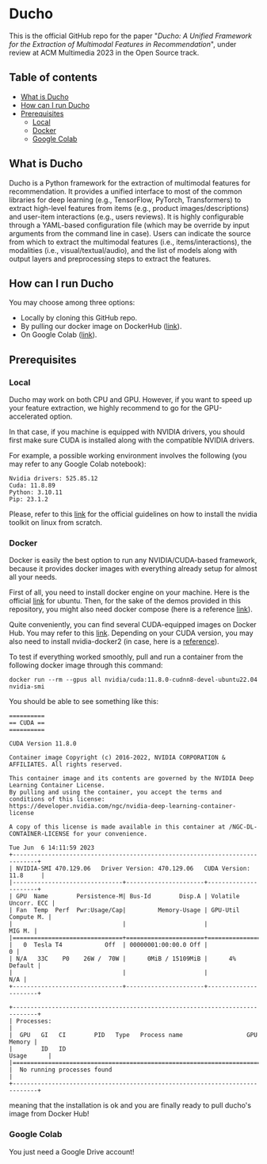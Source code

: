 # Ducho

This is the official GitHub repo for the paper "_Ducho: A Unified Framework for the Extraction of Multimodal
Features in Recommendation_", under review at ACM Multimedia 2023 in the Open Source track.

## Table of contents

- [What is Ducho](#what-is-ducho)
- [How can I run Ducho](#how-can-i-run-ducho)
- [Prerequisites](#prerequisites)
  - [Local](#local)
  - [Docker](#docker)
  - [Google Colab](#google-colab)

## What is Ducho

Ducho is a Python framework for the extraction of multimodal features for recommendation. It provides a unified interface to most of the common libraries for deep learning (e.g., TensorFlow, PyTorch, Transformers) to extract high-level features from items (e.g., product images/descriptions) and user-item interactions (e.g., users reviews). It is highly configurable through a YAML-based configuration file (which may be override by input arguments from the command line in case). Users can indicate the source from which to extract the multimodal features (i.e., items/interactions), the modalities (i.e., visual/textual/audio), and the list of models along with output layers and preprocessing steps to extract the features.

## How can I run Ducho

You may choose among three options:

- Locally by cloning this GitHub repo.
- By pulling our docker image on DockerHub ([link](https://hub.docker.com/repository/docker/sisinflabpoliba/ducho/general)).
- On Google Colab ([link](https://colab.research.google.com/drive/1ouKkdxOObOL0BI00r0c157oNRqwxqTgt)).

## Prerequisites

### Local

Ducho may work on both CPU and GPU. However, if you want to speed up your feature extraction, we highly recommend to go for the GPU-accelerated option. 

In that case, if you machine is equipped with NVIDIA drivers, you should first make sure CUDA is installed along with the compatible NVIDIA drivers. 

For example, a possible working environment involves the following (you may refer to any Google Colab notebook):

```
Nvidia drivers: 525.85.12
Cuda: 11.8.89
Python: 3.10.11
Pip: 23.1.2
```

Please, refer to this [link](https://docs.nvidia.com/cuda/cuda-installation-guide-linux/index.html) for the official guidelines on how to install the nvidia toolkit on linux from scratch.

### Docker

Docker is easily the best option to run any NVIDIA/CUDA-based framework, because it provides docker images with everything already setup for almost all your needs.

First of all, you need to install docker engine on your machine. Here is the official [link](https://docs.docker.com/engine/install/ubuntu/) for ubuntu. Then, for the sake of the demos provided in this repository, you might also need docker compose (here is a reference [link](https://docs.docker.com/compose/install/standalone/)).

Quite conveniently, you can find several CUDA-equipped images on Docker Hub. You may refer to this [link](https://hub.docker.com/r/nvidia/cuda ). Depending on your CUDA version, you may also need to install nvidia-docker2 (in case, here is a [reference](https://docs.nvidia.com/datacenter/cloud-native/container-toolkit/install-guide.html)).

To test if everything worked smoothly, pull and run a container from the following docker image through this command:

```
docker run --rm --gpus all nvidia/cuda:11.8.0-cudnn8-devel-ubuntu22.04 nvidia-smi
```

You should be able to see something like this:

```
==========
== CUDA ==
==========

CUDA Version 11.8.0

Container image Copyright (c) 2016-2022, NVIDIA CORPORATION & AFFILIATES. All rights reserved.

This container image and its contents are governed by the NVIDIA Deep Learning Container License.
By pulling and using the container, you accept the terms and conditions of this license:
https://developer.nvidia.com/ngc/nvidia-deep-learning-container-license

A copy of this license is made available in this container at /NGC-DL-CONTAINER-LICENSE for your convenience.

Tue Jun  6 14:11:59 2023       
+-----------------------------------------------------------------------------+
| NVIDIA-SMI 470.129.06   Driver Version: 470.129.06   CUDA Version: 11.8     |
|-------------------------------+----------------------+----------------------+
| GPU  Name        Persistence-M| Bus-Id        Disp.A | Volatile Uncorr. ECC |
| Fan  Temp  Perf  Pwr:Usage/Cap|         Memory-Usage | GPU-Util  Compute M. |
|                               |                      |               MIG M. |
|===============================+======================+======================|
|   0  Tesla T4            Off  | 00000001:00:00.0 Off |                    0 |
| N/A   33C    P0    26W /  70W |      0MiB / 15109MiB |      4%      Default |
|                               |                      |                  N/A |
+-------------------------------+----------------------+----------------------+
                                                                               
+-----------------------------------------------------------------------------+
| Processes:                                                                  |
|  GPU   GI   CI        PID   Type   Process name                  GPU Memory |
|        ID   ID                                                   Usage      |
|=============================================================================|
|  No running processes found                                                 |
+-----------------------------------------------------------------------------+
```
meaning that the installation is ok and you are finally ready to pull ducho's image from Docker Hub!

### Google Colab

You just need a Google Drive account!
